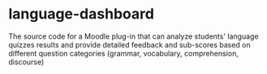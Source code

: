 # language-dashboard

The source code for a Moodle plug-in that can analyze students' language quizzes results 
and provide detailed feedback and sub-scores based on different question categories (grammar, vocabulary, comprehension, discourse)
